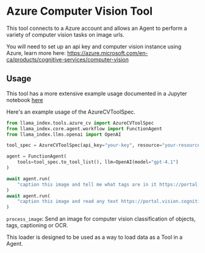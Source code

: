 # Azure Computer Vision Tool

This tool connects to a Azure account and allows an Agent to perform a variety of computer vision tasks on image urls.

You will need to set up an api key and computer vision instance using Azure, learn more here: https://azure.microsoft.com/en-ca/products/cognitive-services/computer-vision

## Usage

This tool has a more extensive example usage documented in a Jupyter notebook [here](https://github.com/run-llama/llama_index/blob/main/llama-index-integrations/tools/llama-index-tools-azure-cv/examples/azure_vision.ipynb)

Here's an example usage of the AzureCVToolSpec.

```python
from llama_index.tools.azure_cv import AzureCVToolSpec
from llama_index.core.agent.workflow import FunctionAgent
from llama_index.llms.openai import OpenAI

tool_spec = AzureCVToolSpec(api_key="your-key", resource="your-resource")

agent = FunctionAgent(
    tools=tool_spec.to_tool_list(), llm=OpenAI(model="gpt-4.1")
)

await agent.run(
    "caption this image and tell me what tags are in it https://portal.vision.cognitive.azure.com/dist/assets/ImageCaptioningSample1-bbe41ac5.png"
)
await agent.run(
    "caption this image and read any text https://portal.vision.cognitive.azure.com/dist/assets/OCR3-4782f088.jpg"
)
```

`process_image`: Send an image for computer vision classification of objects, tags, captioning or OCR.

This loader is designed to be used as a way to load data as a Tool in a Agent.

